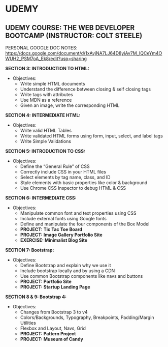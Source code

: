 # UDEMY

UDEMY COURSE: THE WEB DEVELOPER BOOTCAMP (INSTRUCTOR: COLT STEELE)
------------------------------------------------------------------

PERSONAL GOOGLE DOC NOTES:
 https://docs.google.com/document/d/1xAvjNA7LJ64D8yiAv7M_IQCeYm4OWUH2_PSM7oA_Ek8/edit?usp=sharing

**SECTION 3: INTRODUCTION TO HTML:** 
- Objectives: <br >
    - Write simple HTML documents <br >
    - Understand the difference between closing & self closing tags <br >
    - Write tags with attributes <br >
    - Use MDN as a reference <br >
    - Given an image, write the corresponding HTML <br >
    
 **SECTION 4: INTERMEDIATE HTML:** 
 - Objectives: <br >
     - Write valid HTML Tables <br >
     - Write validated HTML forms using form, input, select, and label tags <br >
     - Write Simple Validations <br >
    
 **SECTION 5: INTRODUCTION TO CSS:** 
 - Objectives: <br >
    - Define the “General Rule” of CSS <br >
    - Correctly include CSS in your HTML files <br >
    - Select elements by tag name, class, and ID <br >
    - Style elements with basic properties like color & background <br >
    - Use Chrome CSS Inspector to debug HTML & CSS <br >
    
 **SECTION 6: INTERMEDIATE CSS:** 
 - Objectives: <br >
    - Manipulate common font and text properties using CSS <br >
    - Include external fonts using Google fonts <br >
    - Define and manipulate the four components of the Box Model <br >
    - **PROJECT: Tic Tac Toe Board** <br>
    - **PROJECT: Image Gallery Portfolio Site** <br >
    - **EXERCISE: Minimalist Blog Site** <br >
    
 **SECTION 7: Bootstrap:** 
 - Objectives: <br >
    - Define Bootstrap and explain why we use it <br >
    - Include bootstrap locally and by using a CDN <br >
    - Use common Bootstrap components like navs and buttons <br >
    - **PROJECT: Portfolio Site** <br>
    - **PROJECT: Startup Landing Page** <br >
    
 **SECTION 8 & 9: Bootstrap 4:** 
 - Objectives: <br >
    - Changes from Bootstrap 3 to v4 <br >
    - Colors/Backgrounds, Typography, Breakpoints, Padding/Margin Utilities <br >
    - Flexbox and Layout, Navs, Grid <br >
    - **PROJECT: Pattern Project** <br>
    - **PROJECT: Museum of Candy** <br >
